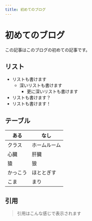 ```yaml
---
title: 初めてのブログ
---
```


# 初めてのブログ

この記事はこのブログの初めての記事です。

## リスト

- リストも書けます
    - 深いリストも書けます
        - 更に深いリストも書けます
- リストも書けます？
- リストも書けます！

## テーブル

| ある   | なし     |
|------|--------|
| クラス  | ホームルーム |
| 心臓   | 肝臓     |
| 猿    | 狼      |
| かっこう | ほととぎす  |
| こま   | まり     |

## 引用

> 引用はこんな感じで表示されます


